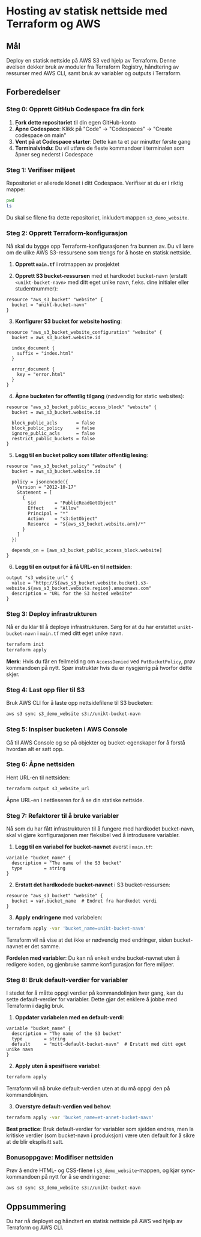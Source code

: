 # Hosting av statisk nettside med Terraform og AWS

## Mål
Deploy en statisk nettside på AWS S3 ved hjelp av Terraform. Denne øvelsen dekker bruk av moduler fra Terraform Registry, håndtering av ressurser med AWS CLI, samt bruk av variabler og outputs i Terraform.

## Forberedelser

### Steg 0: Opprett GitHub Codespace fra din fork

1. **Fork dette repositoriet** til din egen GitHub-konto
2. **Åpne Codespace**: Klikk på "Code" → "Codespaces" → "Create codespace on main"
3. **Vent på at Codespace starter**: Dette kan ta et par minutter første gang
4. **Terminalvindu**: Du vil utføre de fleste kommandoer i terminalen som åpner seg nederst i Codespace

### Steg 1: Verifiser miljøet

Repositoriet er allerede klonet i ditt Codespace. Verifiser at du er i riktig mappe:

```bash
pwd
ls
```

Du skal se filene fra dette repositoriet, inkludert mappen `s3_demo_website`. 

### Steg 2: Opprett Terraform-konfigurasjon

Nå skal du bygge opp Terraform-konfigurasjonen fra bunnen av. Du vil lære om de ulike AWS S3-ressursene som trengs for å hoste en statisk nettside.

1. **Opprett `main.tf`** i rotmappen av prosjektet

2. **Opprett S3 bucket-ressursen** med et hardkodet bucket-navn (erstatt `<unikt-bucket-navn>` med ditt eget unike navn, f.eks. dine initialer eller studentnummer):

```hcl
resource "aws_s3_bucket" "website" {
  bucket = "unikt-bucket-navn"
}
```

3. **Konfigurer S3 bucket for website hosting**:

```hcl
resource "aws_s3_bucket_website_configuration" "website" {
  bucket = aws_s3_bucket.website.id

  index_document {
    suffix = "index.html"
  }

  error_document {
    key = "error.html"
  }
}
```

4. **Åpne bucketen for offentlig tilgang** (nødvendig for static websites):

```hcl
resource "aws_s3_bucket_public_access_block" "website" {
  bucket = aws_s3_bucket.website.id

  block_public_acls       = false
  block_public_policy     = false
  ignore_public_acls      = false
  restrict_public_buckets = false
}
```

5. **Legg til en bucket policy som tillater offentlig lesing**:

```hcl
resource "aws_s3_bucket_policy" "website" {
  bucket = aws_s3_bucket.website.id

  policy = jsonencode({
    Version = "2012-10-17"
    Statement = [
      {
        Sid       = "PublicReadGetObject"
        Effect    = "Allow"
        Principal = "*"
        Action    = "s3:GetObject"
        Resource  = "${aws_s3_bucket.website.arn}/*"
      }
    ]
  })

  depends_on = [aws_s3_bucket_public_access_block.website]
}
```

6. **Legg til en output for å få URL-en til nettsiden**:

```hcl
output "s3_website_url" {
  value = "http://${aws_s3_bucket.website.bucket}.s3-website.${aws_s3_bucket.website.region}.amazonaws.com"
  description = "URL for the S3 hosted website"
}
```

### Steg 3: Deploy infrastrukturen

Nå er du klar til å deploye infrastrukturen. Sørg for at du har erstattet `unikt-bucket-navn` i `main.tf` med ditt eget unike navn.

```bash
terraform init
terraform apply
```

**Merk**: Hvis du får en feilmelding om `AccessDenied` ved `PutBucketPolicy`, prøv kommandoen på nytt. Spør instruktør hvis du er nysgjerrig på hvorfor dette skjer.

### Steg 4: Last opp filer til S3

Bruk AWS CLI for å laste opp nettsidefilene til S3 bucketen:

```bash
aws s3 sync s3_demo_website s3://unikt-bucket-navn
```

### Steg 5: Inspiser bucketen i AWS Console

Gå til AWS Console og se på objekter og bucket-egenskaper for å forstå hvordan alt er satt opp.

### Steg 6: Åpne nettsiden

Hent URL-en til nettsiden:

```bash
terraform output s3_website_url
```

Åpne URL-en i nettleseren for å se din statiske nettside.

### Steg 7: Refaktorer til å bruke variabler

Nå som du har fått infrastrukturen til å fungere med hardkodet bucket-navn, skal vi gjøre konfigurasjonen mer fleksibel ved å introdusere variabler.

1. **Legg til en variabel for bucket-navnet** øverst i `main.tf`:

```hcl
variable "bucket_name" {
  description = "The name of the S3 bucket"
  type        = string
}
```

2. **Erstatt det hardkodede bucket-navnet** i S3 bucket-ressursen:

```hcl
resource "aws_s3_bucket" "website" {
  bucket = var.bucket_name  # Endret fra hardkodet verdi
}
```

3. **Apply endringene** med variabelen:

```bash
terraform apply -var 'bucket_name=unikt-bucket-navn'
```

Terraform vil nå vise at det ikke er nødvendig med endringer, siden bucket-navnet er det samme.

**Fordelen med variabler**: Du kan nå enkelt endre bucket-navnet uten å redigere koden, og gjenbruke samme konfigurasjon for flere miljøer.

### Steg 8: Bruk default-verdier for variabler

I stedet for å måtte oppgi verdier på kommandolinjen hver gang, kan du sette default-verdier for variabler. Dette gjør det enklere å jobbe med Terraform i daglig bruk.

1. **Oppdater variabelen med en default-verdi**:

```hcl
variable "bucket_name" {
  description = "The name of the S3 bucket"
  type        = string
  default     = "mitt-default-bucket-navn"  # Erstatt med ditt eget unike navn
}
```

2. **Apply uten å spesifisere variabel**:

```bash
terraform apply
```

Terraform vil nå bruke default-verdien uten at du må oppgi den på kommandolinjen.

3. **Overstyre default-verdien ved behov**:

```bash
terraform apply -var 'bucket_name=et-annet-bucket-navn'
```

**Best practice**: Bruk default-verdier for variabler som sjelden endres, men la kritiske verdier (som bucket-navn i produksjon) være uten default for å sikre at de blir eksplisitt satt.

### Bonusoppgave: Modifiser nettsiden

Prøv å endre HTML- og CSS-filene i `s3_demo_website`-mappen, og kjør sync-kommandoen på nytt for å se endringene:

```bash
aws s3 sync s3_demo_website s3://unikt-bucket-navn
```

## Oppsummering

Du har nå deployet og håndtert en statisk nettside på AWS ved hjelp av Terraform og AWS CLI.
